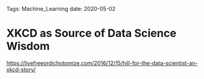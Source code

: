 Tags:	Machine_Learning
date: 2020-05-02


# XKCD as Source of Data Science Wisdom 

https://livefreeordichotomize.com/2016/12/15/hill-for-the-data-scientist-an-xkcd-story/


